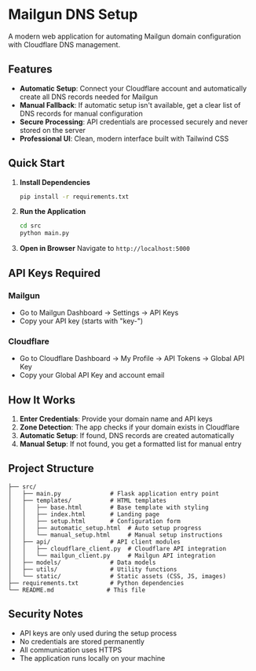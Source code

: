 # Mailgun DNS Setup

A modern web application for automating Mailgun domain configuration with Cloudflare DNS management.

## Features

- **Automatic Setup**: Connect your Cloudflare account and automatically create all DNS records needed for Mailgun
- **Manual Fallback**: If automatic setup isn't available, get a clear list of DNS records for manual configuration
- **Secure Processing**: API credentials are processed securely and never stored on the server
- **Professional UI**: Clean, modern interface built with Tailwind CSS

## Quick Start

1. **Install Dependencies**
   ```bash
   pip install -r requirements.txt
   ```

2. **Run the Application**
   ```bash
   cd src
   python main.py
   ```

3. **Open in Browser**
   Navigate to `http://localhost:5000`

## API Keys Required

### Mailgun
- Go to Mailgun Dashboard → Settings → API Keys
- Copy your API key (starts with "key-")

### Cloudflare
- Go to Cloudflare Dashboard → My Profile → API Tokens → Global API Key
- Copy your Global API Key and account email

## How It Works

1. **Enter Credentials**: Provide your domain name and API keys
2. **Zone Detection**: The app checks if your domain exists in Cloudflare
3. **Automatic Setup**: If found, DNS records are created automatically
4. **Manual Setup**: If not found, you get a formatted list for manual entry

## Project Structure

```
├── src/
│   ├── main.py              # Flask application entry point
│   ├── templates/           # HTML templates
│   │   ├── base.html        # Base template with styling
│   │   ├── index.html       # Landing page
│   │   ├── setup.html       # Configuration form
│   │   ├── automatic_setup.html  # Auto setup progress
│   │   └── manual_setup.html     # Manual setup instructions
│   ├── api/                 # API client modules
│   │   ├── cloudflare_client.py  # Cloudflare API integration
│   │   └── mailgun_client.py     # Mailgun API integration
│   ├── models/              # Data models
│   ├── utils/               # Utility functions
│   └── static/              # Static assets (CSS, JS, images)
├── requirements.txt         # Python dependencies
└── README.md               # This file
```

## Security Notes

- API keys are only used during the setup process
- No credentials are stored permanently
- All communication uses HTTPS
- The application runs locally on your machine